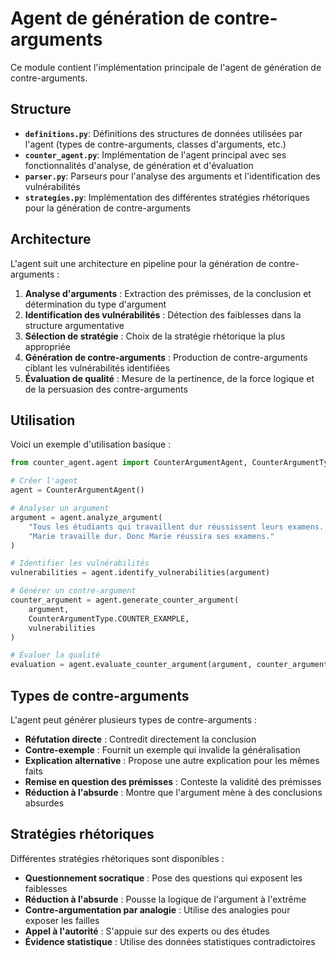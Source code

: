 # Agent de génération de contre-arguments

Ce module contient l'implémentation principale de l'agent de génération de contre-arguments.

## Structure

- **`definitions.py`**: Définitions des structures de données utilisées par l'agent (types de contre-arguments, classes d'arguments, etc.)
- **`counter_agent.py`**: Implémentation de l'agent principal avec ses fonctionnalités d'analyse, de génération et d'évaluation
- **`parser.py`**: Parseurs pour l'analyse des arguments et l'identification des vulnérabilités
- **`strategies.py`**: Implémentation des différentes stratégies rhétoriques pour la génération de contre-arguments

## Architecture

L'agent suit une architecture en pipeline pour la génération de contre-arguments :

1. **Analyse d'arguments** : Extraction des prémisses, de la conclusion et détermination du type d'argument
2. **Identification des vulnérabilités** : Détection des faiblesses dans la structure argumentative
3. **Sélection de stratégie** : Choix de la stratégie rhétorique la plus appropriée
4. **Génération de contre-arguments** : Production de contre-arguments ciblant les vulnérabilités identifiées
5. **Évaluation de qualité** : Mesure de la pertinence, de la force logique et de la persuasion des contre-arguments

## Utilisation

Voici un exemple d'utilisation basique :

```python
from counter_agent.agent import CounterArgumentAgent, CounterArgumentType

# Créer l'agent
agent = CounterArgumentAgent()

# Analyser un argument
argument = agent.analyze_argument(
    "Tous les étudiants qui travaillent dur réussissent leurs examens. "
    "Marie travaille dur. Donc Marie réussira ses examens."
)

# Identifier les vulnérabilités
vulnerabilities = agent.identify_vulnerabilities(argument)

# Générer un contre-argument
counter_argument = agent.generate_counter_argument(
    argument, 
    CounterArgumentType.COUNTER_EXAMPLE,
    vulnerabilities
)

# Évaluer la qualité
evaluation = agent.evaluate_counter_argument(argument, counter_argument)
```

## Types de contre-arguments

L'agent peut générer plusieurs types de contre-arguments :

- **Réfutation directe** : Contredit directement la conclusion
- **Contre-exemple** : Fournit un exemple qui invalide la généralisation
- **Explication alternative** : Propose une autre explication pour les mêmes faits
- **Remise en question des prémisses** : Conteste la validité des prémisses
- **Réduction à l'absurde** : Montre que l'argument mène à des conclusions absurdes

## Stratégies rhétoriques

Différentes stratégies rhétoriques sont disponibles :

- **Questionnement socratique** : Pose des questions qui exposent les faiblesses
- **Réduction à l'absurde** : Pousse la logique de l'argument à l'extrême
- **Contre-argumentation par analogie** : Utilise des analogies pour exposer les failles
- **Appel à l'autorité** : S'appuie sur des experts ou des études
- **Évidence statistique** : Utilise des données statistiques contradictoires 